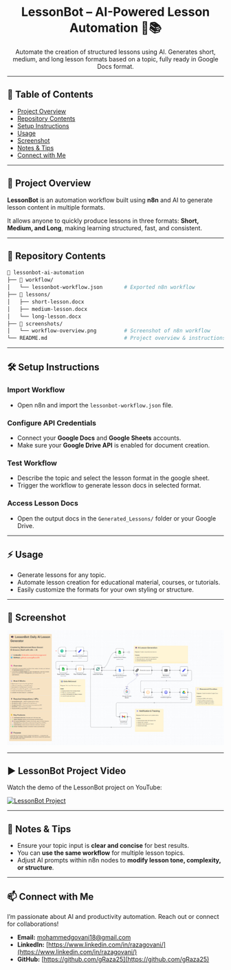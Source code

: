<div align="center">
  <h1>LessonBot – AI-Powered Lesson Automation 🤖📚</h1>
</div>

<div align="center">
Automate the creation of structured lessons using AI. Generates short, medium, and long lesson formats based on a topic, fully ready in Google Docs format.  
</div>

---

## 📖 Table of Contents

- [Project Overview](#-project-overview)
- [Repository Contents](#-repository-contents)
- [Setup Instructions](#-setup-instructions)
- [Usage](#-usage)
- [Screenshot](#-screenshot)
- [Notes & Tips](#-notes--tips)
- [Connect with Me](#-connect-with-me)

---

## 🎯 Project Overview

**LessonBot** is an automation workflow built using **n8n** and AI to generate lesson content in multiple formats.  

It allows anyone to quickly produce lessons in three formats: **Short, Medium, and Long**, making learning structured, fast, and consistent.

---

## 📂 Repository Contents

```bash
📁 lessonbot-ai-automation
├── 📁 workflow/
│   └── lessonbot-workflow.json       # Exported n8n workflow
├── 📁 lessons/
│   ├── short-lesson.docx             
│   ├── medium-lesson.docx            
│   └── long-lesson.docx              
├── 📁 screenshots/
│   └── workflow-overview.png         # Screenshot of n8n workflow
└── README.md                         # Project overview & instructions
```
---

## 🛠 Setup Instructions

### Import Workflow
- Open n8n and import the `lessonbot-workflow.json` file.

### Configure API Credentials
- Connect your **Google Docs** and **Google Sheets** accounts.  
- Make sure your **Google Drive API** is enabled for document creation.

### Test Workflow
- Describe the topic and select the lesson format in the google sheet.  
- Trigger the workflow to generate lesson docs in selected format.

### Access Lesson Docs
- Open the output docs in the `Generated_Lessons/` folder or your Google Drive.  

---

## ⚡ Usage
- Generate lessons for any topic.  
- Automate lesson creation for educational material, courses, or tutorials.  
- Easily customize the formats for your own styling or structure.

---

## 📸 Screenshot
*![n8n workflow](/screenshots/workflow-overview.png)*

---

## ▶️ LessonBot Project Video
Watch the demo of the LessonBot project on YouTube:

[![LessonBot Project](https://img.youtube.com/vi/cKMs-WFx39E/0.jpg)]([https://www.youtube.com/watch?v=cKMs-WFx39E])

---
## 📝 Notes & Tips
- Ensure your topic input is **clear and concise** for best results.  
- You can **use the same workflow** for multiple lesson topics.  
- Adjust AI prompts within n8n nodes to **modify lesson tone, complexity, or structure**.

---

## 📫 Connect with Me
I’m passionate about AI and productivity automation. Reach out or connect for collaborations!

- **Email:** mohammedgovani18@gmail.com  
- **LinkedIn:** [https://www.linkedin.com/in/razagovani/](https://www.linkedin.com/in/razagovani/)  
- **GitHub:** [https://github.com/gRaza25](https://github.com/gRaza25)
